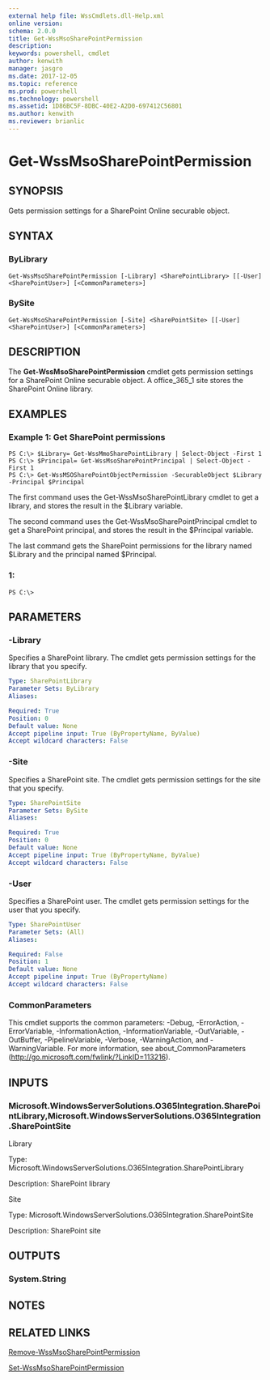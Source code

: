 ```yaml
---
external help file: WssCmdlets.dll-Help.xml
online version: 
schema: 2.0.0
title: Get-WssMsoSharePointPermission
description: 
keywords: powershell, cmdlet
author: kenwith
manager: jasgro
ms.date: 2017-12-05
ms.topic: reference
ms.prod: powershell
ms.technology: powershell
ms.assetid: 1D86BC5F-8DBC-40E2-A2D0-697412C56801
ms.author: kenwith
ms.reviewer: brianlic
---
```


# Get-WssMsoSharePointPermission

## SYNOPSIS
Gets permission settings for a SharePoint Online securable object.

## SYNTAX

### ByLibrary
```
Get-WssMsoSharePointPermission [-Library] <SharePointLibrary> [[-User] <SharePointUser>] [<CommonParameters>]
```

### BySite
```
Get-WssMsoSharePointPermission [-Site] <SharePointSite> [[-User] <SharePointUser>] [<CommonParameters>]
```

## DESCRIPTION
The **Get-WssMsoSharePointPermission** cmdlet gets permission settings for a SharePoint Online securable object.
A office_365_1 site stores the SharePoint Online library.

## EXAMPLES

### Example 1: Get SharePoint permissions
```
PS C:\> $Library= Get-WssMmoSharePointLibrary | Select-Object -First 1
PS C:\> $Principal= Get-WssMsoSharePointPrincipal | Select-Object -First 1
PS C:\> Get-WssMSOSharePointObjectPermission -SecurableObject $Library -Principal $Principal
```

The first command uses the Get-WssMsoSharePointLibrary cmdlet to get a library, and stores the result in the $Library variable.

The second command uses the Get-WssMsoSharePointPrincipal cmdlet to get a SharePoint principal, and stores the result in the $Principal variable.

The last command gets the SharePoint permissions for the library named $Library and the principal named $Principal.

### 1:
```
PS C:\>
```

## PARAMETERS

### -Library
Specifies a SharePoint library.
The cmdlet gets permission settings for the library that you specify.

```yaml
Type: SharePointLibrary
Parameter Sets: ByLibrary
Aliases: 

Required: True
Position: 0
Default value: None
Accept pipeline input: True (ByPropertyName, ByValue)
Accept wildcard characters: False
```

### -Site
Specifies a SharePoint site.
The cmdlet gets permission settings for the site that you specify.

```yaml
Type: SharePointSite
Parameter Sets: BySite
Aliases: 

Required: True
Position: 0
Default value: None
Accept pipeline input: True (ByPropertyName, ByValue)
Accept wildcard characters: False
```

### -User
Specifies a SharePoint user.
The cmdlet gets permission settings for the user that you specify.

```yaml
Type: SharePointUser
Parameter Sets: (All)
Aliases: 

Required: False
Position: 1
Default value: None
Accept pipeline input: True (ByPropertyName)
Accept wildcard characters: False
```

### CommonParameters
This cmdlet supports the common parameters: -Debug, -ErrorAction, -ErrorVariable, -InformationAction, -InformationVariable, -OutVariable, -OutBuffer, -PipelineVariable, -Verbose, -WarningAction, and -WarningVariable. For more information, see about_CommonParameters (http://go.microsoft.com/fwlink/?LinkID=113216).

## INPUTS

### Microsoft.WindowsServerSolutions.O365Integration.SharePointLibrary,Microsoft.WindowsServerSolutions.O365Integration.SharePointSite
Library

Type: Microsoft.WindowsServerSolutions.O365Integration.SharePointLibrary

Description: SharePoint library

Site

Type: Microsoft.WindowsServerSolutions.O365Integration.SharePointSite

Description: SharePoint site

## OUTPUTS

### System.String

## NOTES

## RELATED LINKS

[Remove-WssMsoSharePointPermission](./Remove-WssMsoSharePointPermission.md)

[Set-WssMsoSharePointPermission](./Set-WssMsoSharePointPermission.md)

